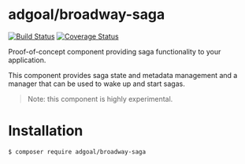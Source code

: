 adgoal/broadway-saga
======================

[![Build Status](https://travis-ci.org/Adgoal/broadway-saga.svg?branch=master)](https://travis-ci.org/Adgoal/broadway-saga)
[![Coverage Status](https://coveralls.io/repos/github/Adgoal/broadway-saga/badge.svg?branch=master)](https://coveralls.io/github/Adgoal/broadway-saga?branch=master)

Proof-of-concept component providing saga functionality to your application.

This component provides saga state and metadata management and a manager that
can be used to wake up and start sagas.

> Note: this component is highly experimental.

# Installation

```
$ composer require adgoal/broadway-saga
```
